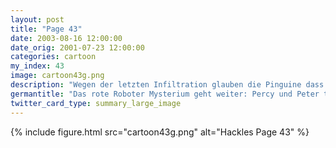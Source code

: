 ```yaml
---
layout: post
title: "Page 43"
date: 2003-08-16 12:00:00
date_orig: 2001-07-23 12:00:00
categories: cartoon
my_index: 43
image: cartoon43g.png
description: "Wegen der letzten Infiltration glauben die Pinguine dass Red Robot etwas von ihren Plänen weiß Also entfernen sie alle ihren geheimen Daten aus dem Netzwerk und brennen diese auf CD ROM Dann verstecken sie die Disk an einem Platz an dem niemand schauen würde peter percy"
germantitle: "Das rote Roboter Mysterium geht weiter: Percy und Peter treffen Sicherheitsvorkehrungen"
twitter_card_type: summary_large_image
---
```


{% include figure.html src="cartoon43g.png" alt="Hackles Page 43"  %}
